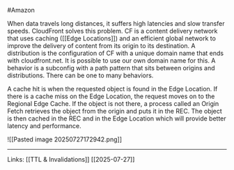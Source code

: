 #Amazon 

When data travels long distances, it suffers high latencies and slow transfer speeds. CloudFront solves this problem. CF is a content delivery network that uses caching ([[Edge Locations]]) and an efficient global network to improve the delivery of content from its origin to its destination. A distribution is the configuration of CF with a unique domain name that ends with cloudfront.net. It is possible to use our own domain name for this. A behavior is a subconfig with a path pattern that sits between origins and distributions. There can be one to many behaviors. 

A cache hit is when the requested object is found in the Edge Location. If there is a cache miss on the Edge Location, the request moves on to the Regional Edge Cache. If the object is not there, a process called an Origin Fetch retrieves the object from the origin and puts it in the REC. The object is then cached in the REC and in the Edge Location which will provide better latency and performance. 

![[Pasted image 20250727172942.png]]


---
Links:
[[TTL & Invalidations]]
[[2025-07-27]]